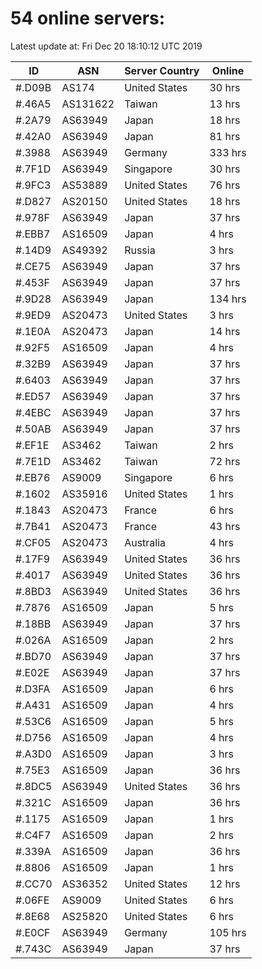 # 54 online servers:

Latest update at: Fri Dec 20 18:10:12 UTC 2019

| ID | ASN | Server Country | Online |
| -- | --- | -------------- | ------ |
| #.D09B | AS174 | United States | 30 hrs |
| #.46A5 | AS131622 | Taiwan | 13 hrs |
| #.2A79 | AS63949 | Japan | 18 hrs |
| #.42A0 | AS63949 | Japan | 81 hrs |
| #.3988 | AS63949 | Germany | 333 hrs |
| #.7F1D | AS63949 | Singapore | 30 hrs |
| #.9FC3 | AS53889 | United States | 76 hrs |
| #.D827 | AS20150 | United States | 18 hrs |
| #.978F | AS63949 | Japan | 37 hrs |
| #.EBB7 | AS16509 | Japan | 4 hrs |
| #.14D9 | AS49392 | Russia | 3 hrs |
| #.CE75 | AS63949 | Japan | 37 hrs |
| #.453F | AS63949 | Japan | 37 hrs |
| #.9D28 | AS63949 | Japan | 134 hrs |
| #.9ED9 | AS20473 | United States | 3 hrs |
| #.1E0A | AS20473 | Japan | 14 hrs |
| #.92F5 | AS16509 | Japan | 4 hrs |
| #.32B9 | AS63949 | Japan | 37 hrs |
| #.6403 | AS63949 | Japan | 37 hrs |
| #.ED57 | AS63949 | Japan | 37 hrs |
| #.4EBC | AS63949 | Japan | 37 hrs |
| #.50AB | AS63949 | Japan | 37 hrs |
| #.EF1E | AS3462 | Taiwan | 2 hrs |
| #.7E1D | AS3462 | Taiwan | 72 hrs |
| #.EB76 | AS9009 | Singapore | 6 hrs |
| #.1602 | AS35916 | United States | 1 hrs |
| #.1843 | AS20473 | France | 6 hrs |
| #.7B41 | AS20473 | France | 43 hrs |
| #.CF05 | AS20473 | Australia | 4 hrs |
| #.17F9 | AS63949 | United States | 36 hrs |
| #.4017 | AS63949 | United States | 36 hrs |
| #.8BD3 | AS63949 | United States | 36 hrs |
| #.7876 | AS16509 | Japan | 5 hrs |
| #.18BB | AS63949 | Japan | 37 hrs |
| #.026A | AS16509 | Japan | 2 hrs |
| #.BD70 | AS63949 | Japan | 37 hrs |
| #.E02E | AS63949 | Japan | 37 hrs |
| #.D3FA | AS16509 | Japan | 6 hrs |
| #.A431 | AS16509 | Japan | 4 hrs |
| #.53C6 | AS16509 | Japan | 5 hrs |
| #.D756 | AS16509 | Japan | 4 hrs |
| #.A3D0 | AS16509 | Japan | 3 hrs |
| #.75E3 | AS16509 | Japan | 36 hrs |
| #.8DC5 | AS63949 | United States | 36 hrs |
| #.321C | AS16509 | Japan | 36 hrs |
| #.1175 | AS16509 | Japan | 1 hrs |
| #.C4F7 | AS16509 | Japan | 2 hrs |
| #.339A | AS16509 | Japan | 36 hrs |
| #.8806 | AS16509 | Japan | 1 hrs |
| #.CC70 | AS36352 | United States | 12 hrs |
| #.06FE | AS9009 | United States | 6 hrs |
| #.8E68 | AS25820 | United States | 6 hrs |
| #.E0CF | AS63949 | Germany | 105 hrs |
| #.743C | AS63949 | Japan | 37 hrs |

